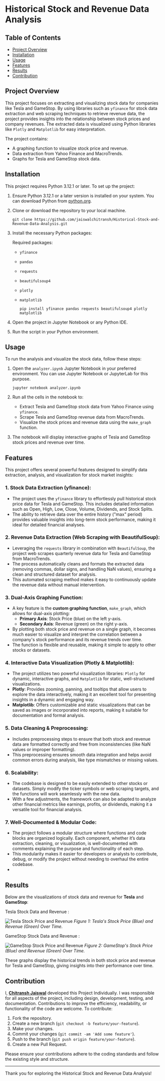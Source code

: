 # Historical Stock and Revenue Data Analysis

## Table of Contents
- [Project Overview](#project-overview)
- [Installation](#installation)
- [Usage](#usage)
- [Features](#features)
- [Results](#results)
- [Contribution](#contribution)

## Project Overview
This project focuses on extracting and visualizing stock data for companies like Tesla and GameStop. By using libraries such as `yfinance` for stock data extraction and web scraping techniques to retrieve revenue data, the project provides insights into the relationship between stock prices and company revenues. The extracted data is visualized using Python libraries like `Plotly` and `Matplotlib` for easy interpretation.

The project contains:
- A graphing function to visualize stock price and revenue.
- Data extraction from Yahoo Finance and MacroTrends.
- Graphs for Tesla and GameStop stock data.

## Installation
This project requires Python 3.12.1 or later.
To set up the project:
1. Ensure Python 3.12.1 or a later version is installed on your system. You can download Python from [python.org](https://www.python.org/downloads/).
2. Clone or download the repository to your local machine.
    
       git clone https://github.com/jaiswalchitransh/Historical-Stock-and-Revenue-Data-Analysis.git
  
3. Install the necessary Python packages:
   
   Required packages:
   - `yfinance`
   - `pandas`
   - `requests`
   - `beautifulsoup4`
   - `plotly`
   - `matplotlib`
  
         pip install yfinance pandas requests beautifulsoup4 plotly matplotlib

4. Open the project in Jupyter Notebook or any Python IDE.
5. Run the script in your Python environment.

## Usage
To run the analysis and visualize the stock data, follow these steps:

1. Open the `analyzer.ipynb` Jupyter Notebook in your preferred environment. You can use Jupyter Notebook or JupyterLab for this purpose.

       jupyter notebook analyzer.ipynb

2. Run all the cells in the notebook to:
   - Extract Tesla and GameStop stock data from Yahoo Finance using `yfinance`.
   - Scrape Tesla and GameStop revenue data from MacroTrends.
   - Visualize the stock prices and revenue data using the `make_graph` function.

3. The notebook will display interactive graphs of Tesla and GameStop stock prices and revenue over time.

## Features
This project offers several powerful features designed to simplify data extraction, analysis, and visualization for stock market insights:

### 1. **Stock Data Extraction (yfinance)**:
   - The project uses the `yfinance` library to effortlessly pull historical stock price data for Tesla and GameStop. This includes detailed information such as Open, High, Low, Close, Volume, Dividends, and Stock Splits.
   - The ability to retrieve data over the entire history ("max" period) provides valuable insights into long-term stock performance, making it ideal for detailed financial analyses.

### 2. **Revenue Data Extraction (Web Scraping with BeautifulSoup)**:
   - Leveraging the `requests` library in combination with `BeautifulSoup`, the project web scrapes quarterly revenue data for Tesla and GameStop from MacroTrends.
   - The process automatically cleans and formats the extracted data (removing commas, dollar signs, and handling NaN values), ensuring a clean and structured dataset for analysis.
   - This automated scraping method makes it easy to continuously update the revenue data without manual intervention.

### 3. **Dual-Axis Graphing Function**:
   - A key feature is the **custom graphing function**, `make_graph`, which allows for dual-axis plotting:
     - **Primary Axis**: Stock Price (blue) on the left y-axis.
     - **Secondary Axis**: Revenue (green) on the right y-axis.
   - By plotting both stock price and revenue on a single graph, it becomes much easier to visualize and interpret the correlation between a company's stock performance and its revenue trends over time.
   - The function is flexible and reusable, making it simple to apply to other stocks or datasets.

### 4. **Interactive Data Visualization (Plotly & Matplotlib)**:
   - The project utilizes two powerful visualization libraries: `Plotly` for dynamic, interactive graphs, and `Matplotlib` for static, well-structured visualizations.
   - **Plotly**: Provides zooming, panning, and tooltips that allow users to explore the data interactively, making it an excellent tool for presenting insights in a dynamic and engaging way.
   - **Matplotlib**: Offers customizable and static visualizations that can be saved as images or incorporated into reports, making it suitable for documentation and formal analysis.

### 5. **Data Cleaning & Preprocessing**:
   - Includes preprocessing steps to ensure that both stock and revenue data are formatted correctly and free from inconsistencies (like NaN values or improper formatting).
   - This preprocessing ensures smooth data integration and helps avoid common errors during analysis, like type mismatches or missing values.

### 6. **Scalability**:
   - The codebase is designed to be easily extended to other stocks or datasets. Simply modify the ticker symbols or web scraping targets, and the functions will work seamlessly with the new data.
   - With a few adjustments, the framework can also be adapted to analyze other financial metrics like earnings, profits, or dividends, making it a versatile tool for financial analysis.

### 7. **Well-Documented & Modular Code**:
   - The project follows a modular structure where functions and code blocks are organized logically. Each component, whether it’s data extraction, cleaning, or visualization, is well-documented with comments explaining the purpose and functionality of each step.
   - This modularity makes it easier for developers or analysts to contribute, debug, or modify the project without needing to overhaul the entire codebase.
   - 

## Results
Below are the visualizations of stock data and revenue for **Tesla** and **GameStop**:

Tesla Stock Data and Revenue :

![Tesla Stock Price and Revenue](https://github.com/jaiswalchitransh/Analyzing-Historical-Stock-Data/blob/main/Sample%20Output/tesla_stock_graph.png)
*Figure 1: Tesla's Stock Price (Blue) and Revenue (Green) Over Time.*

GameStop Stock Data and Revenue :

![GameStop Stock Price and Revenue](https://github.com/jaiswalchitransh/Analyzing-Historical-Stock-Data/blob/main/Sample%20Output/gamestop_stock_graph.png)
*Figure 2: GameStop's Stock Price (Blue) and Revenue (Green) Over Time.*

These graphs display the historical trends in both stock price and revenue for Tesla and GameStop, giving insights into their performance over time.


## Contribution
I, **[Chitransh Jaiswal](https://www.linkedin.com/in/jaiswalchitransh/)** developed this Project Individually. I was responsible for all aspects of the project, including design, development, testing, and documentation.
Contributions to improve the efficiency, readability, or functionality of the code are welcome. To contribute:
1. Fork the repository.
2. Create a new branch (`git checkout -b feature/your-feature`).
3. Make your changes.
4. Commit your changes (`git commit -am 'Add some feature'`).
5. Push to the branch (`git push origin feature/your-feature`).
6. Create a new Pull Request.

Please ensure your contributions adhere to the coding standards and follow the existing style and structure.

---

Thank you for exploring the Historical Stock and Revenue Data Analysis!
